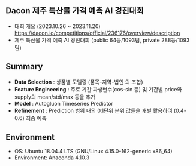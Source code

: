 
## Dacon 제주 특산물 가격 예측 AI 경진대회

- 대회 개요 (2023.10.26 ~ 2023.11.20) https://dacon.io/competitions/official/236176/overview/description
- 제주 특산물 가격 예측 AI 경진대회 (public 64등/1093팀, private 288등/1093팀)

## Summary
- **Data Selection** : 상품별 모델링 (품목-지역-법인 의 조합) 
- **Feature Engineering** : 주로 기간 파생변수(cos-sin 등) 및 기간별 price와 supply의 mean/std/max 등을 추가
- **Model** : Autogluon Timeseries Predictor
- **Refinement** : Prediction 범위 내의 0.1단위 분위 값들을 개별 활용하여 (0.4-0.6) 최종 예측 

## Environment
- OS: Ubuntu 18.04.4 LTS (GNU/Linux 4.15.0-162-generic x86_64)
- Environment: Anaconda 4.10.3

